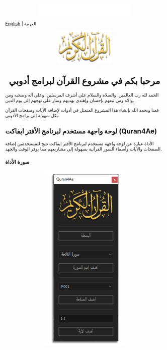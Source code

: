 <div align="center">
<img src="images/basmala.png" alt="basmala" width="294px" height="36px" />
</div>

[English](./README-EN.md) | العربية
<div align="center">
  <img src="images/Quran.png" alt="Quran" width="170px" height="100px" />
  <h1>مرحبا بكم في مشروع القرآن لبرامج أدوبي</h1>
</div>

الحمد لله رب العالمين. والصلاة والسلام على أشرف المرسلين، وعلى آله وصحبه ومن والاه ومن تبعهم بإحسان وإهتدى بهديهم وسار على نهجهم إلى يوم الدين.

قمنا وبحمد الله بإنشاء هذا المشروع المتمثل في أدوات لإضافة الآيات وصفحات القرآن بكل سهولة إلى برامج الآدوبي.


## لوحة واجهة مستخدم لبرنامج الأفتر ايفاكت (Quran4Ae)

الأداة عبارة عن لوحة واجهة مستخدم لبرنامج الأفتر ايفاكت تتيح للمستخدمين إضافة الصفحات والآيات وأسماء السور القرآنية بسهولة إلى مشاريعهم مما يوفر الوقت والجهد. 

### صورة الأداة
<div align="center">
  <img src="images/Quran4Ae_screenshot.png" width="50%" height="50%" />
</div>